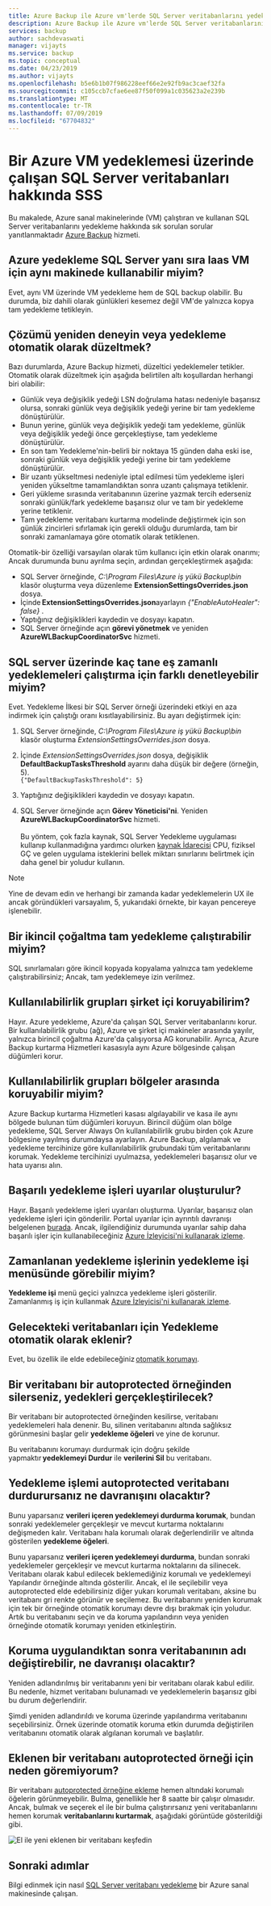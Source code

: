```yaml
---
title: Azure Backup ile Azure vm'lerde SQL Server veritabanlarını yedekleme hakkında sık sorulan sorular
description: Azure Backup ile Azure vm'lerde SQL Server veritabanlarını yedekleme hakkında sık sorulan sorulara yanıtlar bulun.
services: backup
author: sachdevaswati
manager: vijayts
ms.service: backup
ms.topic: conceptual
ms.date: 04/23/2019
ms.author: vijayts
ms.openlocfilehash: b5e6b1b07f986228eef66e2e92fb9ac3caef32fa
ms.sourcegitcommit: c105ccb7cfae6ee87f50f099a1c035623a2e239b
ms.translationtype: MT
ms.contentlocale: tr-TR
ms.lasthandoff: 07/09/2019
ms.locfileid: "67704832"
---
```

# <a name="faq-about-sql-server-databases-that-are-running-on-an-azure-vm-backup"></a>Bir Azure VM yedeklemesi üzerinde çalışan SQL Server veritabanları hakkında SSS

Bu makalede, Azure sanal makinelerinde (VM) çalıştıran ve kullanan SQL Server veritabanlarını yedekleme hakkında sık sorulan sorular yanıtlanmaktadır [Azure Backup](backup-overview.md) hizmeti.

## <a name="can-i-use-azure-backup-for-iaas-vm-as-well-as-sql-server-on-the-same-machine"></a>Azure yedekleme SQL Server yanı sıra Iaas VM için aynı makinede kullanabilir miyim?
Evet, aynı VM üzerinde VM yedekleme hem de SQL backup olabilir. Bu durumda, biz dahili olarak günlükleri kesemez değil VM'de yalnızca kopya tam yedekleme tetikleyin.


## <a name="does-the-solution-retry-or-auto-heal-the-backups"></a>Çözümü yeniden deneyin veya yedekleme otomatik olarak düzeltmek?

Bazı durumlarda, Azure Backup hizmeti, düzeltici yedeklemeler tetikler. Otomatik olarak düzeltmek için aşağıda belirtilen altı koşullardan herhangi biri olabilir:

  - Günlük veya değişiklik yedeği LSN doğrulama hatası nedeniyle başarısız olursa, sonraki günlük veya değişiklik yedeği yerine bir tam yedekleme dönüştürülür.
  - Bunun yerine, günlük veya değişiklik yedeği tam yedekleme, günlük veya değişiklik yedeği önce gerçekleştiyse, tam yedekleme dönüştürülür.
  - En son tam Yedekleme'nin-belirli bir noktaya 15 günden daha eski ise, sonraki günlük veya değişiklik yedeği yerine bir tam yedekleme dönüştürülür.
  - Bir uzantı yükseltmesi nedeniyle iptal edilmesi tüm yedekleme işleri yeniden yükseltme tamamlandıktan sonra uzantı çalışmaya tetiklenir.
  - Geri yükleme sırasında veritabanının üzerine yazmak tercih ederseniz sonraki günlük/fark yedekleme başarısız olur ve tam bir yedekleme yerine tetiklenir.
  - Tam yedekleme veritabanı kurtarma modelinde değiştirmek için son günlük zincirleri sıfırlamak için gerekli olduğu durumlarda, tam bir sonraki zamanlamaya göre otomatik olarak tetiklenen.

Otomatik-bir özelliği varsayılan olarak tüm kullanıcı için etkin olarak onarımı; Ancak durumunda bunu ayrılma seçin, ardından gerçekleştirmek aşağıda:

  * SQL Server örneğinde, *C:\Program Files\Azure iş yükü Backup\bin* klasör oluşturma veya düzenleme **ExtensionSettingsOverrides.json** dosya.
  * İçinde **ExtensionSettingsOverrides.json**ayarlayın *{"EnableAutoHealer": false}* .
  * Yaptığınız değişiklikleri kaydedin ve dosyayı kapatın.
  * SQL Server örneğinde açın **görevi yönetmek** ve yeniden **AzureWLBackupCoordinatorSvc** hizmeti.  

## <a name="can-i-control-as-to-how-many-concurrent-backups-run-on-the-sql-server"></a>SQL server üzerinde kaç tane eş zamanlı yedeklemeleri çalıştırma için farklı denetleyebilir miyim?

Evet. Yedekleme İlkesi bir SQL Server örneği üzerindeki etkiyi en aza indirmek için çalıştığı oranı kısıtlayabilirsiniz. Bu ayarı değiştirmek için:
1. SQL Server örneğinde, *C:\Program Files\Azure iş yükü Backup\bin* klasör oluşturma *ExtensionSettingsOverrides.json* dosya.
2. İçinde *ExtensionSettingsOverrides.json* dosya, değişiklik **DefaultBackupTasksThreshold** ayarını daha düşük bir değere (örneğin, 5). <br>
  `{"DefaultBackupTasksThreshold": 5}`

3. Yaptığınız değişiklikleri kaydedin ve dosyayı kapatın.
4. SQL Server örneğinde açın **Görev Yöneticisi'ni**. Yeniden **AzureWLBackupCoordinatorSvc** hizmeti.<br/> <br/>
 Bu yöntem, çok fazla kaynak, SQL Server Yedekleme uygulaması kullanıp kullanmadığına yardımcı olurken [kaynak İdarecisi](https://docs.microsoft.com/sql/relational-databases/resource-governor/resource-governor?view=sql-server-2017) CPU, fiziksel GÇ ve gelen uygulama isteklerini bellek miktarı sınırlarını belirtmek için daha genel bir yoludur kullanın.

> [!NOTE]
> Yine de devam edin ve herhangi bir zamanda kadar yedeklemelerin UX ile ancak göründükleri varsayalım, 5, yukarıdaki örnekte, bir kayan pencereye işlenebilir.

## <a name="can-i-run-a-full-backup-from-a-secondary-replica"></a>Bir ikincil çoğaltma tam yedekleme çalıştırabilir miyim?
SQL sınırlamaları göre ikincil kopyada kopyalama yalnızca tam yedekleme çalıştırabilirsiniz; Ancak, tam yedeklemeye izin verilmez.

## <a name="can-i-protect-availability-groups-on-premises"></a>Kullanılabilirlik grupları şirket içi koruyabilirim?
Hayır. Azure yedekleme, Azure'da çalışan SQL Server veritabanlarını korur. Bir kullanılabilirlik grubu (ağ), Azure ve şirket içi makineler arasında yayılır, yalnızca birincil çoğaltma Azure'da çalışıyorsa AG korunabilir. Ayrıca, Azure Backup kurtarma Hizmetleri kasasıyla aynı Azure bölgesinde çalışan düğümleri korur.

## <a name="can-i-protect-availability-groups-across-regions"></a>Kullanılabilirlik grupları bölgeler arasında koruyabilir miyim?
Azure Backup kurtarma Hizmetleri kasası algılayabilir ve kasa ile aynı bölgede bulunan tüm düğümleri koruyun. Birincil düğüm olan bölge yedekleme, SQL Server Always On kullanılabilirlik grubu birden çok Azure bölgesine yayılmış durumdaysa ayarlayın. Azure Backup, algılamak ve yedekleme tercihinize göre kullanılabilirlik grubundaki tüm veritabanlarını korumak. Yedekleme tercihinizi uyulmazsa, yedeklemeleri başarısız olur ve hata uyarısı alın.

## <a name="do-successful-backup-jobs-create-alerts"></a>Başarılı yedekleme işleri uyarılar oluşturulur?
Hayır. Başarılı yedekleme işleri uyarıları oluşturma. Uyarılar, başarısız olan yedekleme işleri için gönderilir. Portal uyarılar için ayrıntılı davranışı belgelenen [burada](backup-azure-monitoring-built-in-monitor.md). Ancak, ilgilendiğiniz durumunda uyarılar sahip daha başarılı işler için kullanabileceğiniz [Azure İzleyicisi'ni kullanarak izleme](backup-azure-monitoring-use-azuremonitor.md).

## <a name="can-i-see-scheduled-backup-jobs-in-the-backup-jobs-menu"></a>Zamanlanan yedekleme işlerinin yedekleme işi menüsünde görebilir miyim?
**Yedekleme işi** menü geçici yalnızca yedekleme işleri gösterilir. Zamanlanmış iş için kullanmak [Azure İzleyicisi'ni kullanarak izleme](backup-azure-monitoring-use-azuremonitor.md).

## <a name="are-future-databases-automatically-added-for-backup"></a>Gelecekteki veritabanları için Yedekleme otomatik olarak eklenir?
Evet, bu özellik ile elde edebileceğiniz [otomatik korumayı](backup-sql-server-database-azure-vms.md#enable-auto-protection).  

## <a name="if-i-delete-a-database-from-an-autoprotected-instance-what-will-happen-to-the-backups"></a>Bir veritabanı bir autoprotected örneğinden silerseniz, yedekleri gerçekleştirilecek?
Bir veritabanı bir autoprotected örneğinden kesilirse, veritabanı yedeklemeleri hala denenir. Bu, silinen veritabanını altında sağlıksız görünmesini başlar gelir **yedekleme öğeleri** ve yine de korunur.

Bu veritabanını korumayı durdurmak için doğru şekilde yapmaktır **yedeklemeyi Durdur** ile **verilerini Sil** bu veritabanı.  

## <a name="if-i-do-stop-backup-operation-of-an-autoprotected-database-what-will-be-its-behavior"></a>Yedekleme işlemi autoprotected veritabanı durdurursanız ne davranışını olacaktır?
Bunu yaparsanız **verileri içeren yedeklemeyi durdurma korumak**, bundan sonraki yedeklemeler gerçekleşir ve mevcut kurtarma noktalarını değişmeden kalır. Veritabanı hala korumalı olarak değerlendirilir ve altında gösterilen **yedekleme öğeleri**.

Bunu yaparsanız **verileri içeren yedeklemeyi durdurma**, bundan sonraki yedeklemeler gerçekleşir ve mevcut kurtarma noktalarını da silinecek. Veritabanı olarak kabul edilecek beklemediğiniz korumalı ve yedeklemeyi Yapılandır örneğinde altında gösterilir. Ancak, el ile seçilebilir veya autoprotected elde edebilirsiniz diğer yukarı korumalı veritabanı, aksine bu veritabanı gri renkte görünür ve seçilemez. Bu veritabanını yeniden korumak için tek bir örneğinde otomatik korumayı devre dışı bırakmak için yoludur. Artık bu veritabanını seçin ve da koruma yapılandırın veya yeniden örneğinde otomatik korumayı yeniden etkinleştirin.

## <a name="if-i-change-the-name-of-the-database-after-it-has-been-protected-what-will-be-the-behavior"></a>Koruma uygulandıktan sonra veritabanının adı değiştirebilir, ne davranışı olacaktır?
Yeniden adlandırılmış bir veritabanını yeni bir veritabanı olarak kabul edilir. Bu nedenle, hizmet veritabanı bulunamadı ve yedeklemelerin başarısız gibi bu durum değerlendirir.

Şimdi yeniden adlandırıldı ve koruma üzerinde yapılandırma veritabanını seçebilirsiniz. Örnek üzerinde otomatik koruma etkin durumda değiştirilen veritabanını otomatik olarak algılanan korumalı ve başlatılır.

##  <a name="why-cant-i-see-an-added-database-for-an-autoprotected-instance"></a>Eklenen bir veritabanı autoprotected örneği için neden göremiyorum?
Bir veritabanı [autoprotected örneğine ekleme](backup-sql-server-database-azure-vms.md#enable-auto-protection) hemen altındaki korumalı öğelerin görünmeyebilir. Bulma, genellikle her 8 saatte bir çalışır olmasıdır. Ancak, bulmak ve seçerek el ile bir bulma çalıştırırsanız yeni veritabanlarını hemen korumak **veritabanlarını kurtarmak**, aşağıdaki görüntüde gösterildiği gibi.

  ![El ile yeni eklenen bir veritabanı keşfedin](./media/backup-azure-sql-database/view-newly-added-database.png)


## <a name="next-steps"></a>Sonraki adımlar

Bilgi edinmek için nasıl [SQL Server veritabanı yedekleme](backup-azure-sql-database.md) bir Azure sanal makinesinde çalışan.
